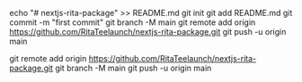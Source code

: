 [//]: # (This is a [Next.js]&#40;https://nextjs.org/&#41; project bootstrapped with [`create-next-app`]&#40;https://github.com/vercel/next.js/tree/canary/packages/create-next-app&#41;.)

[//]: # ()
[//]: # (## Getting Started)

[//]: # ()
[//]: # (First, run the development server:)

[//]: # ()
[//]: # (```bash)

[//]: # (npm run dev)

[//]: # (# or)

[//]: # (yarn dev)

[//]: # (# or)

[//]: # (pnpm dev)

[//]: # (# or)

[//]: # (bun dev)

[//]: # (```)

[//]: # ()
[//]: # (Open [http://localhost:3000]&#40;http://localhost:3000&#41; with your browser to see the result.)

[//]: # ()
[//]: # (You can start editing the page by modifying `app/page.tsx`. The page auto-updates as you edit the file.)

[//]: # ()
[//]: # (This project uses [`next/font`]&#40;https://nextjs.org/docs/basic-features/font-optimization&#41; to automatically optimize and load Inter, a custom Google Font.)

[//]: # ()
[//]: # (## Learn More)

[//]: # ()
[//]: # (To learn more about Next.js, take a look at the following resources:)

[//]: # ()
[//]: # (- [Next.js Documentation]&#40;https://nextjs.org/docs&#41; - learn about Next.js features and API.)

[//]: # (- [Learn Next.js]&#40;https://nextjs.org/learn&#41; - an interactive Next.js tutorial.)

[//]: # ()
[//]: # (You can check out [the Next.js GitHub repository]&#40;https://github.com/vercel/next.js/&#41; - your feedback and contributions are welcome!)

[//]: # ()
[//]: # (## Deploy on Vercel)

[//]: # ()
[//]: # (The easiest way to deploy your Next.js app is to use the [Vercel Platform]&#40;https://vercel.com/new?utm_medium=default-template&filter=next.js&utm_source=create-next-app&utm_campaign=create-next-app-readme&#41; from the creators of Next.js.)

[//]: # ()
[//]: # (Check out our [Next.js deployment documentation]&#40;https://nextjs.org/docs/deployment&#41; for more details.)
echo "# nextjs-rita-package" >> README.md
git init
git add README.md
git commit -m "first commit"
git branch -M main
git remote add origin https://github.com/RitaTeelaunch/nextjs-rita-package.git
git push -u origin main

git remote add origin https://github.com/RitaTeelaunch/nextjs-rita-package.git
git branch -M main
git push -u origin main